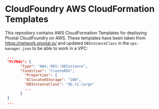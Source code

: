 # CloudFoundry AWS CloudFormation Templates

This repository contains AWS CloudFormation Templates for deploying Pivotal CloudFoundry on AWS. These
templates have been taken from https://network.pivotal.io/ and updated ```DBInstanceClass``` in the 
```ops-manager.json``` to be able to work in a VPC:

```json
 ...
 "PcfRds": {
       "Type": "AWS::RDS::DBInstance",
       "Condition": "CreateRDS",
         "Properties": {
         "AllocatedStorage": "100",
         "DBInstanceClass": "db.t2.large"
         ...
       }
 }
 ...
```


